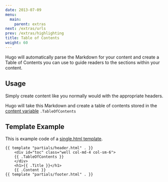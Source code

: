```yaml
---
date: 2013-07-09
menu:
  main:
    parent: extras
next: /extras/urls
prev: /extras/highlighting
title: Table of Contents
weight: 60
---
```


Hugo will automatically parse the Markdown for your content and create
a Table of Contents you can use to guide readers to the sections within
your content.

## Usage

Simply create content like you normally would with the appropriate
headers.

Hugo will take this Markdown and create a table of contents stored in the
[content variable](/layout/variables) `.TableOfContents`


## Template Example

This is example code of a [single.html template](/layout/content).

    {{ template "partials/header.html" . }}
        <div id="toc" class="well col-md-4 col-sm-6">
        {{ .TableOfContents }}
        </div>
        <h1>{{ .Title }}</h1>
        {{ .Content }}
    {{ template "partials/footer.html" . }}


